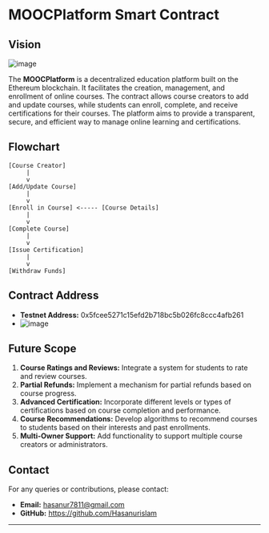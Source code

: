 

# MOOCPlatform Smart Contract

## Vision
![image](https://github.com/user-attachments/assets/20a70950-7332-44cb-a5c1-d7897f52aa33)




The **MOOCPlatform** is a decentralized education platform built on the Ethereum blockchain. It facilitates the creation, management, and enrollment of online courses. The contract allows course creators to add and update courses, while students can enroll, complete, and receive certifications for their courses. The platform aims to provide a transparent, secure, and efficient way to manage online learning and certifications.

## Flowchart

```
[Course Creator]
     |
     v
[Add/Update Course]
     |
     v
[Enroll in Course] <----- [Course Details]
     |
     v
[Complete Course]
     |
     v
[Issue Certification]
     |
     v
[Withdraw Funds]
```

## Contract Address

- **Testnet Address:** 0x5fcee5271c15efd2b718bc5b026fc8ccc4afb261
- ![image](https://github.com/user-attachments/assets/efc1a590-d06d-49f5-8b74-e77644647eb8)



## Future Scope

1. **Course Ratings and Reviews:** Integrate a system for students to rate and review courses.
2. **Partial Refunds:** Implement a mechanism for partial refunds based on course progress.
3. **Advanced Certification:** Incorporate different levels or types of certifications based on course completion and performance.
4. **Course Recommendations:** Develop algorithms to recommend courses to students based on their interests and past enrollments.
5. **Multi-Owner Support:** Add functionality to support multiple course creators or administrators.

## Contact

For any queries or contributions, please contact:

- **Email:** hasanur7811@gmail.com
- **GitHub:** https://github.com/Hasanurislam

---
